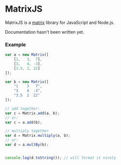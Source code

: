 MatrixJS
============

MatrixJS is a [matrix](http://en.wikipedia.org/wiki/Matrix_%28mathematics%29) library for JavaScript and Node.js.

Documentation hasn't been written yet.


### Example


``` javascript
var a = new Matrix([
	[1,   3,  7],
	[3,   4, -3],
	[3.5, 2, 22]
]);

var b = new Matrix([
	"1    3   7",
	"3    4  -3",
	"3.5  2  22"
]);

// add together:
var c = Matrix.add(a, b);
// or:
var c = a.add(b);

// multiply together
var d = Matrix.multiply(a, b);
// or:
var d = a.multBy(b);


console.log(d.toString()); // will format it nicely
```
